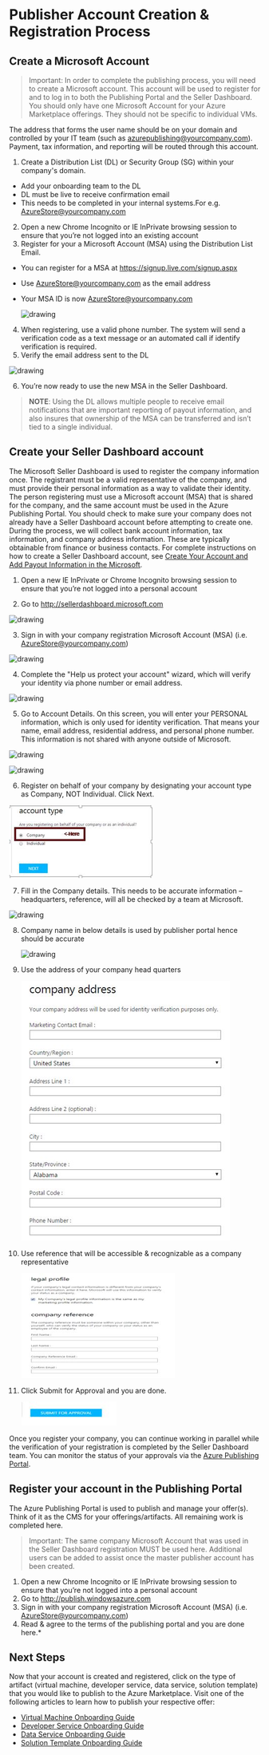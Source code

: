 <properties
   pageTitle="Creating and Registering Publisher Account Process"
   description="Detailed steps of creating an MSA account, establishing a seller profile, and registering as an Azure publisher."
   services="Azure Marketplace"
   documentationCenter=""
   authors="HannibalSII"
   manager=""
   editor=""/>

<tags
   ms.service="AzureStore"
   ms.devlang="en-us"
   ms.topic="Seller Account Creation and Registration"
   ms.tgt_pltfrm="Azure"
   ms.workload=""
   ms.date="09/09/2015"
   ms.author="hascipio"/>

# Publisher Account Creation & Registration Process
## Create a Microsoft Account
> Important: In order to complete the publishing process, you will need to create a Microsoft account. This account will be used to register for and to log in to both the Publishing Portal and the Seller Dashboard. You should only have one Microsoft Account for your Azure Marketplace offerings. They should not be specific to individual VMs.

The address that forms the user name should be on your domain and controlled by your IT team (such as azurepublishing@yourcompany.com). Payment, tax information, and reporting will be routed through this account.

1. Create a Distribution List (DL) or Security Group (SG) within your company's domain.
  - Add your onboarding team to the DL
  - DL must be live to receive confirmation email
  - This needs to be completed in your internal systems.For e.g. AzureStore@yourcompany.com
2. Open a new Chrome Incognito or IE InPrivate browsing session to ensure that you’re not logged into an existing account
3. Register for your a Microsoft Account (MSA) using the Distribution List Email.
 - You can register for a MSA at https://signup.live.com/signup.aspx
 - Use AzureStore@yourcompany.com as the email address
 - Your MSA ID is now AzureStore@yourcompany.com

    ![drawing][img-msalive]

4. When registering, use a valid phone number. The system will send a verification code as a text message or an automated call if identify verification is required.
5. Verify the email address sent to the DL

  ![drawing][img-email]

6. You’re now ready to use the new MSA in the Seller Dashboard.
>**NOTE**: Using the DL allows multiple people to receive email notifications that are important reporting of payout information, and also insures that ownership of the MSA can be transferred and isn’t tied to a single individual.

## Create your Seller Dashboard account
The Microsoft Seller Dashboard is used to register the company information once. The registrant must be a valid representative of the company, and must provide their personal information as a way to validate their identity. The person registering must use a Microsoft account (MSA) that is shared for the company, and the same account must be used in the Azure Publishing Portal. You should check to make sure your company does not already have a Seller Dashboard account before attempting to create one. During the process, we will collect bank account information, tax information, and company address information. These are typically obtainable from finance or business contacts. For complete instructions on how to create a Seller Dashboard account, see [Create Your Account and Add Payout Information in the Microsoft][link-msdndoc].

1. Open a new  IE InPrivate or Chrome Incognito browsing session to ensure that you’re not logged into a personal account

2. Go to http://sellerdashboard.microsoft.com

  ![drawing][img-sd-url]

3. Sign in with your company registration Microsoft Account (MSA) (i.e. AzureStore@yourcompany.com)

  ![drawing][img-signin]

4. Complete the "Help us protect your account" wizard, which will verify your identity via phone number or email address.

  ![drawing][img-verify]

5. Go to Account Details. On this screen, you will enter your PERSONAL information, which is only used for identity verification. That means your name, email address, residential address, and personal phone number. This information is not shared with anyone outside of Microsoft.

  ![drawing][img-sd-top]

  ![drawing][img-sd-info]

6. Register on behalf of your company by designating your account type as Company, NOT Individual. Click Next.

  ![drawing][img-sd-type]

7. Fill in the Company details. This needs to be accurate information – headquarters, reference, will all be checked by a team at Microsoft.

  ![drawing][img-sd-mktg1]

8. Company name in below details is used by publisher portal hence should be accurate

      ![drawing][img-sd-mktg2]
9. Use the address of your company head quarters

      ![drawing][img-sd-addr]
10. Use reference that will be accessible & recognizable as a company representative

      ![drawing][img-sd-legal]
11. Click Submit for Approval and you are done.

      ![drawing][img-sd-submit]

<!--
8. You must provide payout and tax information and submit it for validation. In order to add payout and tax information, go to Account > Payout & Tax and click Add. Enter your company's information. You will be required to provide a Tax Identification Number and other tax information matching the country in which your business is headquartered.
-->
Once you register your company, you can continue working in parallel while the verification of your registration is completed by the Seller Dashboard team. You can monitor the status of your approvals via the [Azure Publishing Portal][link-pubportal].

## Register your account in the Publishing Portal
The Azure Publishing Portal is used to publish and manage your offer(s). Think of it as the CMS for your offerings/artifacts. All remaining work is completed here.

> Important: The same company Microsoft Account that was used in the Seller Dashboard registration MUST be used here. Additional users can be added to assist once the master publisher account has been created.

1.	Open a new Chrome Incognito or IE InPrivate browsing session to ensure that you’re not logged into a personal account
2.	Go to http://publish.windowsazure.com
3.	 Sign in with your company registration Microsoft Account (MSA) (i.e. AzureStore@yourcompany.com)
4.	Read & agree to the terms of the publishing portal and you are done here.*

## Next Steps
Now that your account is created and registered, click on the type of artifact (virtual machine, developer service, data service, solution template) that you would like to publish to the Azure Marketplace. Visit one of the following articles to learn how to publish your respective offer:
 - [Virtual Machine Onboarding Guide][link-vm-guide]
 - [Developer Service Onboarding Guide][link-devsvc-guide]
 - [Data Service Onboarding Guide][link-datasvc-guide]
 - [Solution Template Onboarding Guide][link-template-guide]

[img-msalive]:media/marketplace-publishing-dev-services-pre-requisites-creating-msa-account-msa-live.jpg
[img-email]:media/marketplace-publishing-dev-services-pre-requisites-creating-msa-account-msa-verifyemail.jpg
[img-sd-url]:media/marketplace-publishing-dev-services-pre-requisites-seller-dashboard-incognito.jpg
[img-signin]:media/marketplace-publishing-dev-services-pre-requisites-seller-dashboard-login.jpg
[img-verify]:media/marketplace-publishing-dev-services-pre-requisites-seller-dashboard-verify.jpg
[img-sd-top]:media/marketplace-publishing-dev-services-pre-requisites-seller-dashboard-personal-acc-details.jpg
[img-sd-info]:media/marketplace-publishing-dev-services-pre-requisites-seller-dashboard-personal.jpg
[img-sd-type]:media/marketplace-publishing-dev-services-pre-requisites-seller-dashboard-personal-acc-type.JPG
[img-sd-mktg1]:media/marketplace-publishing-dev-services-pre-requisites-seller-dashboard-personal-comp-det1.jpg
[img-sd-mktg2]:media/marketplace-publishing-dev-services-pre-requisites-seller-dashboard-personal-comp-det2.jpg
[img-sd-addr]:media/marketplace-publishing-dev-services-pre-requisites-seller-dashboard-personal-comp-add.JPG
[img-sd-legal]:media/marketplace-publishing-dev-services-pre-requisites-seller-dashboard-personal-cmp.JPG
[img-sd-submit]:media/marketplace-publishing-dev-services-pre-requisites-seller-dashboard-approval.JPG



[0]: http://.
[link-msdndoc]: https://msdn.microsoft.com/en-us/library/jj552460.aspx
[link-sellerdashboard]: http://sellerdashboard.microsoft.com/
[link-pubportal]: https://publish.windowsazure.com
[link-devsvc-guide]: marketplace-publishing-dev-services-pre-requisites.md
[link-datasvc-guide]:.
[link-template-guide]:.
[link-vm-guide]:.

